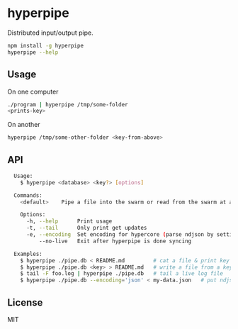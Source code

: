 # hyperpipe

Distributed input/output pipe.

``` sh
npm install -g hyperpipe
hyperpipe --help
```

## Usage

On one computer

``` sh
./program | hyperpipe /tmp/some-folder
<prints-key>
```

On another

``` sh
hyperpipe /tmp/some-other-folder <key-from-above>
```

## API
```sh
  Usage:
    $ hyperpipe <database> <key?> [options]

  Commands:
    <default>    Pipe a file into the swarm or read from the swarm at a key

    Options:
      -h, --help      Print usage
      -t, --tail      Only print get updates
      -e, --encoding  Set encoding for hypercore (parse ndjson by setting to 'json')
          --no-live   Exit after hyperpipe is done syncing

  Examples:
    $ hyperpipe ./pipe.db < README.md         # cat a file & print key
    $ hyperpipe ./pipe.db <key> > README.md   # write a file from a key
    $ tail -F foo.log | hyperpipe ./pipe.db   # tail a live log file
    $ hyperpipe ./pipe.db --encoding='json' < my-data.json   # put ndjson into hypercore
```

## License

MIT
